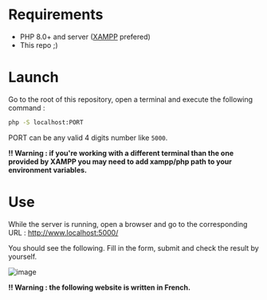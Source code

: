 # Requirements
- PHP 8.0+ and server ([XAMPP](https://www.apachefriends.org/fr/index.html) prefered)
- This repo ;)

# Launch
Go to the root of this repository, open a terminal and execute the following command :
```sh
php -S localhost:PORT
```
PORT can be any valid 4 digits number like `5000`.

**!! Warning : if you're working with a different terminal than the one provided by XAMPP you may need to add xampp/php path to your environment variables.**

# Use
While the server is running, open a browser and go to the corresponding URL :
<http://www.localhost:5000/>

You should see the following. Fill in the form, submit and check the result by yourself.

![image](https://github.com/user-attachments/assets/a2f92678-0415-43a3-813c-4598680e6f22)

**!! Warning : the following website is written in French.**
